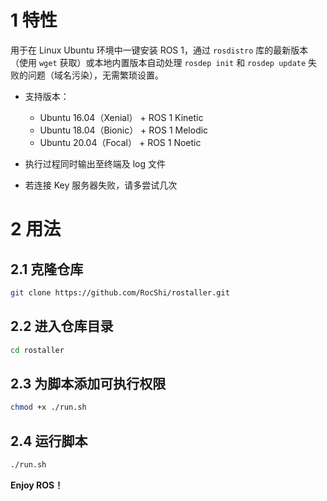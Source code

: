 # 1 特性

用于在 Linux Ubuntu 环境中一键安装 ROS 1，通过 `rosdistro` 库的最新版本（使用 `wget` 获取）或本地内置版本自动处理 `rosdep init` 和 `rosdep update` 失败的问题（域名污染），无需繁琐设置。

- 支持版本：

  - Ubuntu 16.04（Xenial） + ROS 1 Kinetic
  - Ubuntu 18.04（Bionic） + ROS 1 Melodic
  - Ubuntu 20.04（Focal） + ROS 1 Noetic

- 执行过程同时输出至终端及 log 文件

- 若连接 Key 服务器失败，请多尝试几次

# 2 用法

## 2.1 克隆仓库

```bash
git clone https://github.com/RocShi/rostaller.git
```

## 2.2 进入仓库目录

```bash
cd rostaller
```

## 2.3 为脚本添加可执行权限

```bash
chmod +x ./run.sh
```

## 2.4 运行脚本

```bash
./run.sh
```

**Enjoy ROS！**
